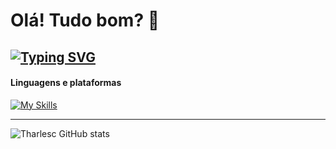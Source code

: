 # Olá! Tudo bom? 👋

[![Typing SVG](https://readme-typing-svg.demolab.com?font=Boldonse&size=50&pause=1000&color=F7F7F7&width=435&lines=Fullstack+Developer;Brazil%F0%9F%93%8D)](https://git.io/typing-svg) 
---

#### Linguagens e plataformas 
[![My Skills](https://skillicons.dev/icons?i=html,css,js,py,mysql,figma,git,github)](https://skillicons.dev)

---
![Tharlesc GitHub stats](https://github-readme-stats.vercel.app/api?username=tharlesc&show_icons=true&theme=transparent)


